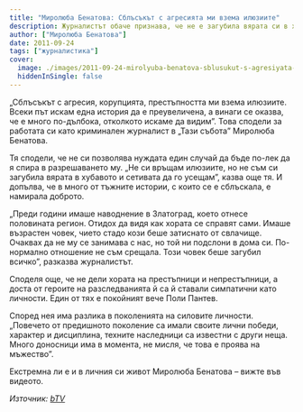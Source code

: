 ```yaml
---
title: "Миролюба Бенатова: Сблъсъкът с агресията ми взема илюзиите"
description: Журналистът обаче признава, че не е загубила вярата си в хубавото
author: ["Миролюба Бенатова"]
date: 2011-09-24
tags: ["журналистика"]
cover:
  image: ./images/2011-09-24-mirolyuba-benatova-sblusukut-s-agresiyata-mi-vzema-ilyuziite/cover.webp
  hiddenInSingle: false
---
```


„Сблъсъкът с агресия, корупцията, престъпността ми взема илюзиите. Всеки път искам една история да е преувеличена, а винаги се оказва, че е много по-дълбока, отколкото искаме да видим”. Това сподели за работата си като криминален журналист в „Тази събота” Миролюба Бенатова.  

Тя сподели, че не си позволява нуждата един случай да бъде по-лек да я спира в разрешаването му. „Не си връщам илюзиите, но не съм си загубила вярата в хубавото и сетивата да го усещам”, казва още тя. И допълва, че в много от тъжните истории, с които се е сблъскала, е намирала доброто.

„Преди години имаше наводнение в Златоград, което отнесе половината регион. Отидох да видя как хората се справят сами. Имаше възрастен човек, чието стадо кози беше затиснато от свлачище. Очаквах да не му се занимава с нас, но той ни подслони в дома си. По-нормално отношение не съм срещала. Този човек беше загубил всичко”, разказва журналистът.

Споделя още, че не дели хората на престъпници и непрестъпници, а доста от героите на разследванията й са й ставали симпатични като личности. Един от тях е покойният вече Поли Пантев.

Според нея има разлика в поколенията на силовите личности. „Повечето от предишното поколение са имали своите лични победи, характер и дисциплина, техните наследници са известни с други неща. Много доносници има в момента, не мисля, че това е проява на мъжество”.

Екстремна ли е и в личния си живот Миролюба Бенатова – вижте във видеото.

*Източник: [bTV](https://www.btv.bg/shows/tazi-nedelia/news/mirolyuba-benatova-sblasakat-s-agresiyata-mi-vzema-ilyuziite.html)*
